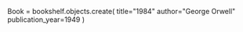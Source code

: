 
Book = bookshelf.objects.create(
    title="1984"
    author="George Orwell"
    publication_year=1949
)

